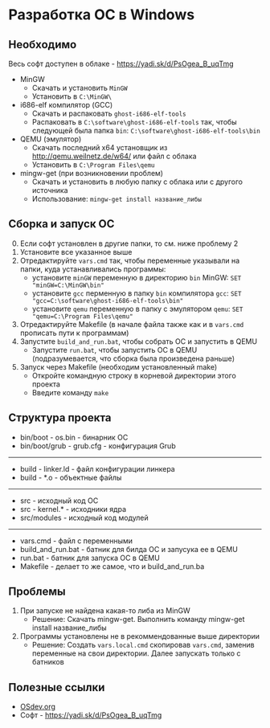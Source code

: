 Разработка ОС в Windows
===============================================

Необходимо
----------------------------

Весь софт доступен в облаке - https://yadi.sk/d/PsOgea_B_uqTmg

- MinGW
	- Скачать и установить `MinGW`
	- Установить в `C:\MinGW\`
- i686-elf компилятор (GCC)
	- Скачать и распаковать `ghost-i686-elf-tools`
	- Распаковать в `C:\software\ghost-i686-elf-tools` так, чтобы следующей была папка `bin`: `C:\software\ghost-i686-elf-tools\bin`
- QEMU (эмулятор)
	- Скачать последний x64 установщик из http://qemu.weilnetz.de/w64/ или файл с облака
	- Установить в `C:\Program Files\qemu`
- mingw-get (при возникновении проблем)
	- Скачать и установить в любую папку с облака или с другого источника
	- Использование: `mingw-get install название_либы` 


Сборка и запуск ОС
----------------------------

0. Если софт установлен в другие папки, то см. ниже проблему 2
1. Установите все указанное выше
2. Отредактируйте `vars.cmd` так, чтобы переменные указывали на папки, куда устанавливались программы:
	- установите `minGW` переменную в директорию `bin` MinGW: `SET "minGW=C:\MinGW\bin"`
	- установите `gcc` перменную в папку `bin` компилятора `gcc`: `SET "gcc=C:\software\ghost-i686-elf-tools\bin"`
	- установите `qemu` переменную в папку с эмулятором `qemu`: `SET "qemu=C:\Program Files\qemu"`
3. Отредактируйте Makefile (в начале файла также как и в `vars.cmd` прописать пути к программам)
4. Запустите `build_and_run.bat`, чтобы собрать ОС и запустить в QEMU
	- Запустите `run.bat`, чтобы запустить ОС в QEMU (подразумевается, что сборка была произведена раньше)
5. Запуск через Makefile (необходим установленный make)
	- Откройте командную строку в корневой директории этого проекта
	- Введите команду `make`


Структура проекта
----------------------------
- bin/boot - os.bin - бинарник ОС
- bin/boot/grub - grub.cfg - конфигурация Grub

---

- build - linker.ld - файл конфигурации линкера
- build - *.o - объектные файлы

---

- src - исходный код ОС
- src - kernel.* - исходники ядра
- src/modules - исходный код модулей

--- 

- vars.cmd - файл с переменными
- build_and_run.bat - батник для билда ОС и запусука ее в QEMU
- run.bat - батник для запуска ОС в QEMU
- Makefile - делает то же самое, что и build_and_run.ba


Проблемы
----------------------------
1. При запуске не найдена какая-то либа из MinGW
	- Решение: Скачать mingw-get. Выполнить команду mingw-get install название_либы
2. Программы установлены не в рекоммендованные выше директории
	- Решение: Создать `vars.local.cmd` скопировав `vars.cmd`, заменив переменные на свои директории. Далее запускать только с батников


Полезные ссылки
----------------------------

- [OSdev.org](http://wiki.osdev.org)
- Софт - https://yadi.sk/d/PsOgea_B_uqTmg